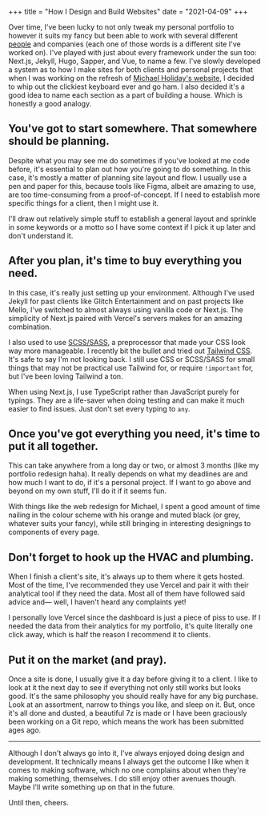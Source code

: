 +++
title = "How I Design and Build Websites"
date = "2021-04-09"
+++

Over time, I've been lucky to not only tweak my personal portfolio to however it suits my fancy but been able to work with several different [people](https://epic4809.github.io) and companies (each one of those words is a different site I've worked on). I've played with just about every framework under the sun too: Next.js, Jekyll, Hugo, Sapper, and Vue, to name a few. I've slowly developed a system as to how I make sites for both clients and personal projects that when I was working on the refresh of [Michael Holiday's website](https://www.michaelholidaybooks.com), I decided to whip out the clickiest keyboard ever and go ham. I also decided it's a good idea to name each section as a part of building a house. Which is honestly a good analogy.

## You've got to start somewhere. That somewhere should be planning.
Despite what you may see me do sometimes if you've looked at me code before, it's essential to plan out how you're going to do something. In this case, it's mostly a matter of planning site layout and flow. I usually use a pen and paper for this, because tools like Figma, albeit are amazing to use, are too time-consuming from a proof-of-concept. If I need to establish more specific things for a client, then I might use it.

I'll draw out relatively simple stuff to establish a general layout and sprinkle in some keywords or a motto so I have some context if I pick it up later and don't understand it.

## After you plan, it's time to buy everything you need.
In this case, it's really just setting up your environment. Although I've used Jekyll for past clients like Glitch Entertainment and on past projects like Mello, I've switched to almost always using vanilla code or Next.js. The simplicity of Next.js paired with Vercel's servers makes for an amazing combination.

I also used to use [SCSS/SASS](https://sass-lang.com/), a preprocessor that made your CSS look way more manageable. I recently bit the bullet and tried out [Tailwind CSS](https://tailwindcss.com). It's safe to say I'm not looking back. I still use CSS or SCSS/SASS for small things that may not be practical use Tailwind for, or require `!important` for, but I've been loving Tailwind a ton.

When using Next.js, I use TypeScript rather than JavaScript purely for typings. They are a life-saver when doing testing and can make it much easier to find issues. Just don't set every typing to `any`.

## Once you've got everything you need, it's time to put it all together.
This can take anywhere from a long day or two, or almost 3 months (like my portfolio redesign haha). It really depends on what my deadlines are and how much I want to do, if it's a personal project. If I want to go above and beyond on my own stuff, I'll do it if it seems fun.

With things like the web redesign for Michael, I spent a good amount of time nailing in the colour scheme with his orange and muted black (or grey, whatever suits your fancy), while still bringing in interesting designings to components of every page.

## Don't forget to hook up the HVAC and plumbing.
When I finish a client's site, it's always up to them where it gets hosted. Most of the time, I've recommended they use Vercel and pair it with their analytical tool if they need the data. Most all of them have followed said advice and­— well, I haven't heard any complaints yet!

I personally love Vercel since the dashboard is just a piece of piss to use. If I needed the data from their analytics for my portfolio, it's quite literally one click away, which is half the reason I recommend it to clients.

## Put it on the market (and pray).
Once a site is done, I usually give it a day before giving it to a client. I like to look at it the next day to see if everything not only still works but looks good. It's the same philosophy you should really have for any big purchase. Look at an assortment, narrow to things you like, and sleep on it. But, once it's all done and dusted, a beautiful 7z is made or I have been graciously been working on a Git repo, which means the work has been submitted ages ago.

---

Although I don't always go into it, I've always enjoyed doing design and development. It technically means I always get the outcome I like when it comes to making software, which no one complains about when they're making something, themselves. I do still enjoy other avenues though. Maybe I'll write something up on that in the future.

Until then, cheers.
